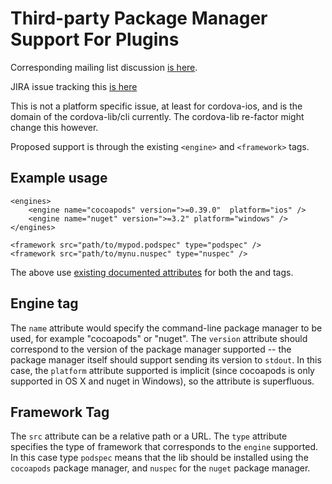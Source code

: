 # Third-party Package Manager Support For Plugins 

Corresponding mailing list discussion [is here](http://markmail.org/message/5qvg6rwr4nz4q7mc).

JIRA issue tracking this [is here](https://issues.apache.org/jira/browse/CB-9825)

This is not a platform specific issue, at least for cordova-ios, and
is the domain of the cordova-lib/cli currently. The
cordova-lib re-factor might change this however.

Proposed support is through the existing `<engine>` and `<framework>` tags.

## Example usage

```
<engines>
    <engine name="cocoapods" version=">=0.39.0"  platform="ios" />
    <engine name="nuget" version=">=3.2" platform="windows" />
</engines>

<framework src="path/to/mypod.podspec" type="podspec" />
<framework src="path/to/mynu.nuspec" type="nuspec" />
```

The above use [existing documented attributes](https://cordova.apache.org/docs/en/5.1.1/plugin_ref/spec.html) for both the <engine> and <framework> tags.

## Engine tag

The `name` attribute would specify the command-line package manager to be used, for example "cocoapods" or "nuget". The `version` attribute should correspond to the version of the package manager supported -- the package manager itself should support sending its version to `stdout`. In this case, the `platform` attribute supported is implicit (since cocoapods is only supported in OS X and nuget in Windows), so the attribute is superfluous.

## Framework Tag

The `src` attribute can be a relative path or a URL. The `type` attribute specifies the type of framework that corresponds to the `engine` supported. In this case type `podspec` means that the lib should be installed using the `cocoapods` package manager, and `nuspec` for the `nuget` package manager.
